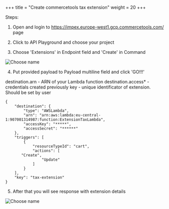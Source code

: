 +++
title = "Create commercetools tax extension"
weight = 20
+++

Steps:

1. Open and login to https://impex.europe-west1.gcp.commercetools.com/ page

2. Click to API Playground and choose your project

3. Choose 'Extensions' in Endpoint field and 'Create' in Command

![Choose name](/images/extension/extension-13.png)

4. Put provided payload to Payload multiline field and click 'GO!!!'

destination.arn - ARN of your Lambda function
destination.access* - credentials created previously
key - unique identificator of extension. Should be set by user

```
{
    "destination": {
        "type": "AWSLambda",
        "arn": "arn:aws:lambda:eu-central-1:907001314987:function:ExtensionTaxLambda",
        "accessKey": "*****",
        "accessSecret": "******"
    },
    "triggers": [
        {
            "resourceTypeId": "cart",
            "actions": [
	   "Create",
                "Update"
            ]
        }
    ],
    "key": "tax-extension"
}
```
5. After that you will see response with extension details

![Choose name](/images/extension/extension-14.png)


